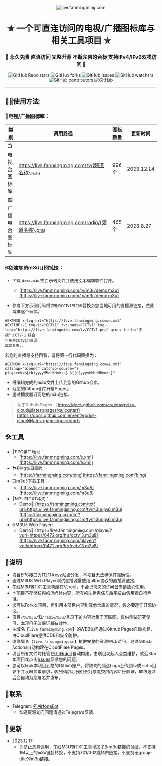 <p align="center"><img alt="live.fanmingming.com" src="https://live.fanmingming.com/logo.png"></p>
<h1 align="center"> ✯ 一个可直连访问的电视/广播图标库与相关工具项目 ✯ </h1>
<h3 align="center">🔕 永久免费 直连访问 完整开源 不断完善的台标 支持IPv4/IPv6双栈访问 🔕</h3>

<p align="center">
<img alt="GitHub Repo stars" src="https://img.shields.io/github/stars/fanmingming/live">
<img alt="GitHub forks" src="https://img.shields.io/github/forks/fanmingming/live">
<img alt="GitHub issues" src="https://img.shields.io/github/issues/fanmingming/live">
<img alt="GitHub watchers" src="https://img.shields.io/github/watchers/fanmingming/live">
<img alt="GitHub contributors" src="https://img.shields.io/github/contributors/fanmingming/live">
<img alt="GitHub" src="https://img.shields.io/github/license/fanmingming/live">
</p>

---

## 🤹‍♂️使用方法:

### 🌇电视/广播图标库：
<table>
  <thead>
    <tr>
      <th>类 别</th>
      <th>调用路径</th>
      <th>图标数量</th>
      <th>更新时间</th>
    </tr>
  </thead>
  <tbody>
    <tr>
      <td>📺电视台图标库</td>
      <td><a href="https://github.com/fanmingming/live/tree/main/tv">https://live.fanmingming.com/tv/{频道名称}.png</a></td>
      <td>996个</td>
      <td>2023.12.14</td>
    </tr>
    <tr>
      <td>📻广播电台图标库</td>
      <td><a href="https://github.com/fanmingming/live/tree/main/radio">https://live.fanmingming.com/radio/{频道名称}.png</a></td>
      <td>465个</td>
      <td>2023.8.27</td>
    </tr>
  </tbody>
</table>

### ⛓️创建您的m3u订阅链接：
 - 下载 `demo.m3u` 空白示例文件并使用文本编辑软件打开。
   - [https://live.fanmingming.com/tv/m3u/demo.m3u](https://live.fanmingming.com/tv/m3u/demo.m3u)

 - 参考下方示例代码将`可用的CCTV1节目源`替换为您当地可用的直播源链接，依此类推逐个替换。
```
#EXTM3U x-tvg-url="https://live.fanmingming.com/e.xml"
#EXTINF:-1 tvg-id="CCTV1" tvg-name="CCTV1" tvg-logo="https://live.fanmingming.com/tv/CCTV1.png" group-title="央视",CCTV-1 综合
可用的CCTV1节目源
此处省略...
```
若您的直播源支持回看，请将第一行代码替换为：
```
#EXTM3U x-tvg-url="https://live.fanmingming.com/e.xml" catchup="append" catchup-source="?playseek=${(b)yyyyMMddHHmmss}-${(e)yyyyMMddHHmmss}"
```
 - 将编辑完成的m3u文件上传到您的Github仓库。
 - 为您的Github仓库开启Pages。
 - 通过播放器订阅您的m3u链接。

> 关于Github Pages：[https://docs.github.com/en/enterprise-cloud@latest/pages/quickstart](https://docs.github.com/en/enterprise-cloud@latest/pages/quickstart)

## 🛠️工具
- 📆EPG接口地址：
  -  [https://live.fanmingming.com/e.xml](https://live.fanmingming.com/e.xml)
- 🏞️Bing每日图片：
  -  [https://fanmingming.com/bing](https://fanmingming.com/bing)
- 🎞️m3u8下载工具：
  -  [https://live.fanmingming.com/m3u8](https://live.fanmingming.com/m3u8)
- 📄M3U转TXT格式：
  - Demo🔗 [https://fanmingming.com/txt?url=https://live.fanmingming.com/tv/m3u/ipv6.m3u](https://fanmingming.com/txt?url=https://live.fanmingming.com/tv/m3u/ipv6.m3u)
- 🌐M3U8 Web Player:
  - Demo🔗 [https://live.fanmingming.com/player/?vurl=https://0472.org/hls/cctv13.m3u8](https://live.fanmingming.com/player/?vurl=https://0472.org/hls/cctv13.m3u8)

## 📖说明
- 项目EPG接口为112114.xyz站点分发，本项目无法确保其准确性。
- 通过M3U8 Web Player测试直播源需使用https协议的直播源链接。
- 在线M3U转TXT工具构建在Vercel，不会记录您的访问日志请放心使用。
- 本项目不存储任何的流媒体内容，所有的法律责任与后果应由使用者自行承担。
- 您可以Fork本项目，但引用本项目内容到其他仓库的情况，务必要遵守开源协议。
- 项目`/tv/m3u/`和`/radio/m3u/`目录下的内容收集于互联网，仅供测试研究使用，本项目无法保证其有效性。
- 主域名【`live.fanmingming.com`】的WEB访问通过Github Pages自动构建，由CloudFlare提供CDN和安全防护。
- 镜像域名【`live.fanmingming.cn`】提供完整的资源WEB访问，通过Github Actions自动构建在CloudFlare Pages。
- 项目所有文件均托管在[GitHub](https://github.com/fanmingming/live)且自动构建，由项目发起人公益维护，欢迎Star本项目或点击[Issues](https://github.com/fanmingming/live/issues/new/choose)反馈您的问题。
- 您可以Frok本项目到您的Github账户，将缺失的频道Logo上传到`tv`或`radio`目录下并发起拉取请求，收到请求后我们会对您提交的内容进行验证，审核通过后会自动为您署名并发布。

## 📱联系
- Telegram: [@AirfoneBot](https://t.me/AirfoneBot)
  - 如遇资源访问问题请通过Telegram反馈。

## 📔更新
- 2023.12.17
  - 为防止恶意调用，在线M3U转TXT工具增加了对m3u链接的验证。不支持1M以上的m3u链接转换，不支持301/302跳转的链接，不支持无group-title的m3u链接。
